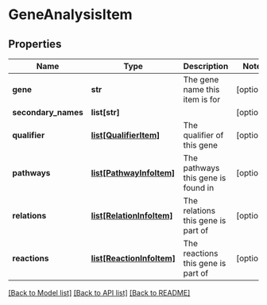 # GeneAnalysisItem

## Properties
Name | Type | Description | Notes
------------ | ------------- | ------------- | -------------
**gene** | **str** | The gene name this item is for | [optional] 
**secondary_names** | **list[str]** |  | [optional] 
**qualifier** | [**list[QualifierItem]**](QualifierItem.md) | The qualifier of this gene | [optional] 
**pathways** | [**list[PathwayInfoItem]**](PathwayInfoItem.md) | The pathways this gene is found in | [optional] 
**relations** | [**list[RelationInfoItem]**](RelationInfoItem.md) | The relations this gene is part of | [optional] 
**reactions** | [**list[ReactionInfoItem]**](ReactionInfoItem.md) | The reactions this gene is part of | [optional] 

[[Back to Model list]](../README.md#documentation-for-models) [[Back to API list]](../README.md#documentation-for-api-endpoints) [[Back to README]](../README.md)

